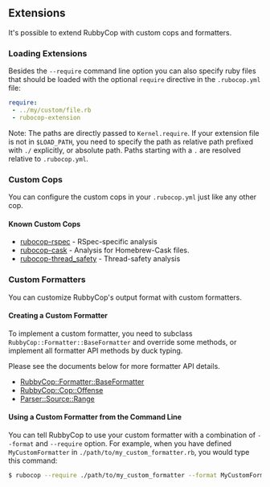 ## Extensions

It's possible to extend RubbyCop with custom cops and formatters.

### Loading Extensions

Besides the `--require` command line option you can also specify ruby
files that should be loaded with the optional `require` directive in the
`.rubocop.yml` file:

```yaml
require:
 - ../my/custom/file.rb
 - rubocop-extension
```

Note: The paths are directly passed to `Kernel.require`.  If your
extension file is not in `$LOAD_PATH`, you need to specify the path as
relative path prefixed with `./` explicitly, or absolute path. Paths
starting with a `.` are resolved relative to `.rubocop.yml`.

### Custom Cops

You can configure the custom cops in your `.rubocop.yml` just like any
other cop.

#### Known Custom Cops

* [rubocop-rspec](https://github.com/nevir/rubocop-rspec) -
  RSpec-specific analysis
* [rubocop-cask](https://github.com/caskroom/rubocop-cask) - Analysis
  for Homebrew-Cask files.
* [rubocop-thread_safety](https://github.com/covermymeds/rubocop-thread_safety) -
  Thread-safety analysis

### Custom Formatters

You can customize RubbyCop's output format with custom formatters.

#### Creating a Custom Formatter

To implement a custom formatter, you need to subclass
`RubbyCop::Formatter::BaseFormatter` and override some methods,
or implement all formatter API methods by duck typing.

Please see the documents below for more formatter API details.

* [RubbyCop::Formatter::BaseFormatter](http://www.rubydoc.info/gems/rubocop/RubbyCop/Formatter/BaseFormatter)
* [RubbyCop::Cop::Offense](http://www.rubydoc.info/gems/rubocop/RubbyCop/Cop/Offense)
* [Parser::Source::Range](http://www.rubydoc.info/github/whitequark/parser/Parser/Source/Range)

#### Using a Custom Formatter from the Command Line

You can tell RubbyCop to use your custom formatter with a combination of
`--format` and `--require` option.
For example, when you have defined `MyCustomFormatter` in
`./path/to/my_custom_formatter.rb`, you would type this command:

```sh
$ rubocop --require ./path/to/my_custom_formatter --format MyCustomFormatter
```

